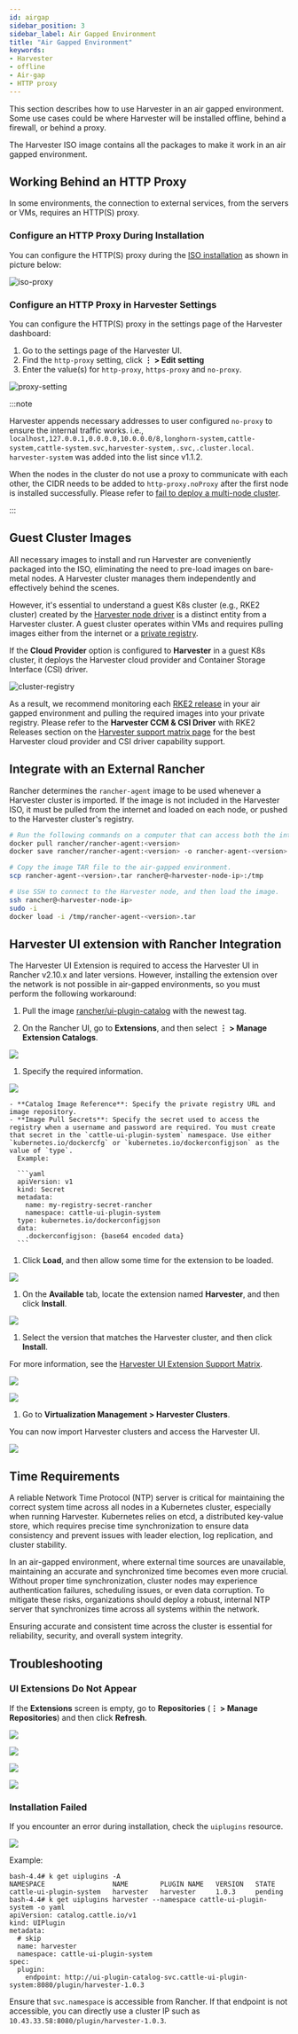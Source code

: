 ```yaml
---
id: airgap
sidebar_position: 3
sidebar_label: Air Gapped Environment
title: "Air Gapped Environment"
keywords:
- Harvester
- offline
- Air-gap
- HTTP proxy
---
```


<head>
  <link rel="canonical" href="https://docs.harvesterhci.io/v1.5/airgap"/>
</head>

This section describes how to use Harvester in an air gapped environment. Some use cases could be where Harvester will be installed offline, behind a firewall, or behind a proxy.

The Harvester ISO image contains all the packages to make it work in an air gapped environment.

## Working Behind an HTTP Proxy

In some environments, the connection to external services, from the servers or VMs, requires an HTTP(S) proxy.

### Configure an HTTP Proxy During Installation

You can configure the HTTP(S) proxy during the [ISO installation](./install/iso-install.md) as shown in picture below:

![iso-proxy](/img/v1.2/iso-proxy.png)

### Configure an HTTP Proxy in Harvester Settings

You can configure the HTTP(S) proxy in the settings page of the Harvester dashboard:

1. Go to the settings page of the Harvester UI.
1. Find the `http-proxy` setting, click **⋮ > Edit setting**
1. Enter the value(s) for `http-proxy`, `https-proxy` and `no-proxy`.

![proxy-setting](/img/v1.2/proxy-setting.png)

:::note

Harvester appends necessary addresses to user configured `no-proxy` to ensure the internal traffic works.
i.e., `localhost,127.0.0.1,0.0.0.0,10.0.0.0/8,longhorn-system,cattle-system,cattle-system.svc,harvester-system,.svc,.cluster.local`. `harvester-system` was added into the list since v1.1.2.

When the nodes in the cluster do not use a proxy to communicate with each other, the CIDR needs to be added to `http-proxy.noProxy` after the first node is installed successfully. Please refer to [fail to deploy a multi-node cluster](./troubleshooting/harvester.md#fail-to-deploy-a-multi-node-cluster-due-to-incorrect-http-proxy-setting).

:::

## Guest Cluster Images

All necessary images to install and run Harvester are conveniently packaged into the ISO, eliminating the need to pre-load images on bare-metal nodes. A Harvester cluster manages them independently and effectively behind the scenes.

However, it's essential to understand a guest K8s cluster (e.g., RKE2 cluster) created by the [Harvester node driver](./rancher/node/node-driver.md) is a distinct entity from a Harvester cluster. A guest cluster operates within VMs and requires pulling images either from the internet or a [private registry](https://ranchermanager.docs.rancher.com/how-to-guides/new-user-guides/authentication-permissions-and-global-configuration/global-default-private-registry#configure-a-private-registry-with-credentials-when-creating-a-cluster).

If the **Cloud Provider** option is configured to **Harvester** in a guest K8s cluster, it deploys the Harvester cloud provider and Container Storage Interface (CSI) driver.

![cluster-registry](/img/v1.2/cluster-registry.png)

As a result, we recommend monitoring each [RKE2 release](https://github.com/rancher/rke2/releases) in your air gapped environment and pulling the required images into your private registry. Please refer to the **Harvester CCM & CSI Driver** with RKE2 Releases section on the [Harvester support matrix page](https://www.suse.com/suse-harvester/support-matrix/all-supported-versions/harvester-v1-1-2/) for the best Harvester cloud provider and CSI driver capability support.

## Integrate with an External Rancher

Rancher determines the `rancher-agent` image to be used whenever a Harvester cluster is imported. If the image is not included in the Harvester ISO, it must be pulled from the internet and loaded on each node, or pushed to the Harvester cluster's registry.

```bash
# Run the following commands on a computer that can access both the internet and the Harvester cluster.
docker pull rancher/rancher-agent:<version>
docker save rancher/rancher-agent:<version> -o rancher-agent-<version>.tar

# Copy the image TAR file to the air-gapped environment.
scp rancher-agent-<version>.tar rancher@<harvester-node-ip>:/tmp

# Use SSH to connect to the Harvester node, and then load the image.
ssh rancher@<harvester-node-ip>
sudo -i
docker load -i /tmp/rancher-agent-<version>.tar
```

## Harvester UI extension with Rancher Integration

The Harvester UI Extension is required to access the Harvester UI in Rancher v2.10.x and later versions. However, installing the extension over the network is not possible in air-gapped environments, so you must perform the following workaround:



1. Pull the image [rancher/ui-plugin-catalog](https://hub.docker.com/r/rancher/ui-plugin-catalog/tags) with the newest tag.

1. On the Rancher UI, go to **Extensions**, and then select **⋮ > Manage Extension Catalogs**.

  ![](/img/v1.5/air-gapped/air-gappted-harvester-ui-extension-01.png)

1. Specify the required information.

  ![](/img/v1.5/air-gapped/air-gappted-harvester-ui-extension-02.png)

    - **Catalog Image Reference**: Specify the private registry URL and image repository.
    - **Image Pull Secrets**: Specify the secret used to access the registry when a username and password are required. You must create that secret in the `cattle-ui-plugin-system` namespace. Use either `kubernetes.io/dockercfg` or `kubernetes.io/dockerconfigjson` as the value of `type`.
      Example:

      ```yaml
      apiVersion: v1
      kind: Secret
      metadata:
        name: my-registry-secret-rancher
        namespace: cattle-ui-plugin-system
      type: kubernetes.io/dockerconfigjson
      data:
        .dockerconfigjson: {base64 encoded data}
      ```

1. Click **Load**, and then allow some time for the extension to be loaded.

  ![](/img/v1.5/air-gapped/air-gappted-harvester-ui-extension-03.png)

1. On the **Available** tab, locate the extension named **Harvester**, and then click **Install**.

  ![](/img/v1.5/air-gapped/air-gappted-harvester-ui-extension-04.png)

1. Select the version that matches the Harvester cluster, and then click **Install**.

  For more information, see the [Harvester UI Extension Support Matrix](/v1.5/rancher/harvester-ui-extension/#support-matrix).

  ![](/img/v1.5/air-gapped/air-gappted-harvester-ui-extension-05.png)

  ![](/img/v1.5/air-gapped/air-gappted-harvester-ui-extension-06.png) 

1. Go to **Virtualization Management > Harvester Clusters**.

  You can now import Harvester clusters and access the Harvester UI.

  ![](/img/v1.5/air-gapped/air-gappted-harvester-ui-extension-07.png)

## Time Requirements

A reliable Network Time Protocol (NTP) server is critical for maintaining the correct system time across all nodes in a Kubernetes cluster, especially when running Harvester. Kubernetes relies on etcd, a distributed key-value store, which requires precise time synchronization to ensure data consistency and prevent issues with leader election, log replication, and cluster stability.

In an air-gapped environment, where external time sources are unavailable, maintaining an accurate and synchronized time becomes even more crucial. Without proper time synchronization, cluster nodes may experience authentication failures, scheduling issues, or even data corruption. To mitigate these risks, organizations should deploy a robust, internal NTP server that synchronizes time across all systems within the network.

Ensuring accurate and consistent time across the cluster is essential for reliability, security, and overall system integrity.

## Troubleshooting

### UI Extensions Do Not Appear

If the **Extensions** screen is empty, go to **Repositories** (**⋮ > Manage Repositories**) and then click **Refresh**.

![](/img/v1.5/air-gapped/air-gappted-harvester-ui-extension-04-01.png)

![](/img/v1.5/air-gapped/air-gappted-harvester-ui-extension-04-02.png)

![](/img/v1.5/air-gapped/air-gappted-harvester-ui-extension-04-03.png)

![](/img/v1.5/air-gapped/air-gappted-harvester-ui-extension-04-04.png)

### Installation Failed

If you encounter an error during installation, check the `uiplugins` resource.

![](/img/v1.5/air-gapped/air-gappted-harvester-ui-extension-05-01.png)

Example:

```
bash-4.4# k get uiplugins -A
NAMESPACE                 NAME        PLUGIN NAME   VERSION   STATE
cattle-ui-plugin-system   harvester   harvester     1.0.3     pending
bash-4.4# k get uiplugins harvester --namespace cattle-ui-plugin-system -o yaml
apiVersion: catalog.cattle.io/v1
kind: UIPlugin
metadata:
  # skip
  name: harvester
  namespace: cattle-ui-plugin-system
spec:
  plugin:
    endpoint: http://ui-plugin-catalog-svc.cattle-ui-plugin-system:8080/plugin/harvester-1.0.3
```

Ensure that `svc.namespace` is accessible from Rancher. If that endpoint is not accessible, you can directly use a cluster IP such as `10.43.33.58:8080/plugin/harvester-1.0.3`.